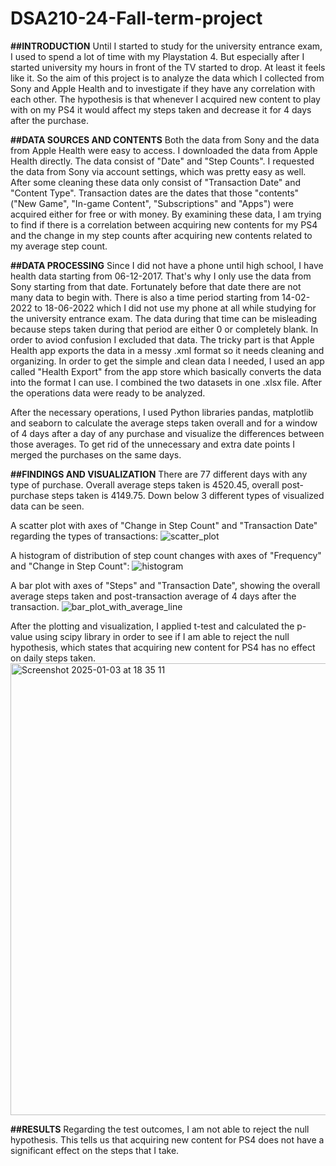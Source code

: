# DSA210-24-Fall-term-project

**##INTRODUCTION**
Until I started to study for the university entrance exam, I used to spend a lot of time with my Playstation 4. But especially after I started university my hours in front of the TV started to drop. At least it feels like it. So the aim of this project is to analyze the data which I collected from Sony and Apple Health and to investigate if they have any correlation with each other. The hypothesis is that whenever I acquired new content to play with on my PS4 it would affect my steps taken and decrease it for 4 days after the purchase.


**##DATA SOURCES AND CONTENTS**
Both the data from Sony and the data from Apple Health were easy to access. I downloaded the data from Apple Health directly. The data consist of "Date" and "Step Counts". I requested the data from Sony via account settings, which was pretty easy as well. After some cleaning these data only consist of "Transaction Date" and "Content Type". Transaction dates are the dates that those "contents" ("New Game", "In-game Content", "Subscriptions" and "Apps") were acquired either for free or with money. By examining these data, I am trying to find if there is a correlation between acquiring new contents for my PS4 and the change in my step counts after acquiring new contents related to my average step count. 


**##DATA PROCESSING**
Since I did not have a phone until high school, I have health data starting from 06-12-2017. That's why I only use the data from Sony starting from that date. Fortunately before that date there are not many data to begin with. There is also a time period starting from 14-02-2022 to 18-06-2022 which I did not use my phone at all while studying for the university entrance exam. The data during that time can be misleading because steps taken during that period are either 0 or completely blank. In order to aviod confusion I excluded that data. The tricky part is that Apple Health app exports the data in a messy .xml format so it needs cleaning and organizing. In order to get the simple and clean data I needed, I used an app called "Health Export" from the app store which basically converts the data into the format I can use. I combined the two datasets in one .xlsx file. After the operations data were ready to be analyzed.

After the necessary operations, I used Python libraries pandas, matplotlib and seaborn to calculate the average steps taken overall and for a window of 4 days after a day of any purchase and visualize the differences between those averages. To get rid of the unnecessary and extra date points I merged the purchases on the same days.


**##FINDINGS AND VISUALIZATION**
There are 77 different days with any type of purchase. Overall average steps taken is 4520.45, overall post-purchase steps taken is 4149.75. Down below 3 different types of visualized data can be seen.

A scatter plot with axes of "Change in Step Count" and "Transaction Date" regarding the types of transactions:
![scatter_plot](https://github.com/user-attachments/assets/1cb9d630-650b-4cc4-b1fc-fa2351a3cc5d)

A histogram of distribution of step count changes with axes of "Frequency" and "Change in Step Count":
![histogram](https://github.com/user-attachments/assets/232ad451-bfd4-442b-83d0-17ef4ae7e594)

A bar plot with axes of "Steps" and "Transaction Date", showing the overall average steps taken and post-transaction average of 4 days after the transaction.
![bar_plot_with_average_line](https://github.com/user-attachments/assets/d0b31c69-a65e-4806-8aaf-c6ca6056f358)

After the plotting and visualization, I applied t-test and calculated the p-value using scipy library in order to see if I am able to reject the null hypothesis, which states that acquiring new content for PS4 has no effect on daily steps taken.
<img width="723" alt="Screenshot 2025-01-03 at 18 35 11" src="https://github.com/user-attachments/assets/c840de00-0634-4a60-be62-21aeb0f5d1f7" />


**##RESULTS**
Regarding the test outcomes, I am not able to reject the null hypothesis. This tells us that acquiring new content for PS4 does not have a significant effect on the steps that I take.
